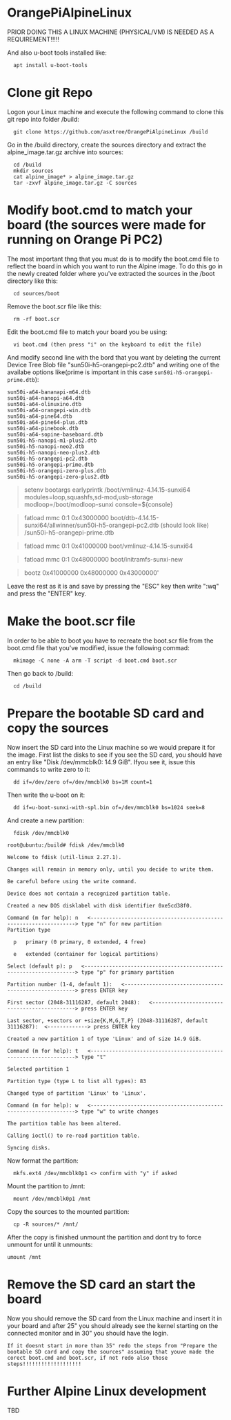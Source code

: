 # OrangePiAlpineLinux


PRIOR DOING THIS A LINUX MACHINE (PHYSICAL/VM) IS NEEDED AS A REQUIREMENT!!!!!

And also u-boot tools installed like:
```  
  apt install u-boot-tools
```
# Clone git Repo

Logon your Linux machine and execute the following command to clone this git repo into folder /build:
```
  git clone https://github.com/asxtree/OrangePiAlpineLinux /build
```
Go in the /build directory, create the sources directory and extract the alpine_image.tar.gz archive into sources:
```
  cd /build
  mkdir sources
  cat alpine_image* > alpine_image.tar.gz
  tar -zxvf alpine_image.tar.gz -C sources
```
# Modify boot.cmd to match your board (the sources were made for running on Orange Pi PC2)

The most important thng that you must do is to modify the boot.cmd file to reflect the board in which you want to run the Alpine image. To do this go in the newly created folder where you've extracted the sources in the /boot directory like this:
```
  cd sources/boot
``` 
Remove the boot.scr file like this:
```
  rm -rf boot.scr
 ``` 
Edit the boot.cmd file to match your board you be using:
```
  vi boot.cmd (then press "i" on the keyboard to edit the file)
```   
And modify second line with the bord that you want by deleting the current Device Tree Blob file "sun50i-h5-orangepi-pc2.dtb" and writing one of the availabe options like(prime is important in this case `sun50i-h5-orangepi-prime.dtb`):
   ```
   sun50i-a64-bananapi-m64.dtb
   sun50i-a64-nanopi-a64.dtb
   sun50i-a64-olinuxino.dtb
   sun50i-a64-orangepi-win.dtb
   sun50i-a64-pine64.dtb
   sun50i-a64-pine64-plus.dtb
   sun50i-a64-pinebook.dtb
   sun50i-a64-sopine-baseboard.dtb
   sun50i-h5-nanopi-m1-plus2.dtb
   sun50i-h5-nanopi-neo2.dtb
   sun50i-h5-nanopi-neo-plus2.dtb
   sun50i-h5-orangepi-pc2.dtb
   sun50i-h5-orangepi-prime.dtb
   sun50i-h5-orangepi-zero-plus.dtb
   sun50i-h5-orangepi-zero-plus2.dtb
```
> setenv bootargs earlyprintk /boot/vmlinuz-4.14.15-sunxi64 modules=loop,squashfs,sd-mod,usb-storage modloop=/boot/modloop-sunxi console=${console}

> fatload mmc 0:1 0x43000000 boot/dtb-4.14.15-sunxi64/allwinner/sun50i-h5-orangepi-pc2.dtb (should look like) /sun50i-h5-orangepi-prime.dtb

> fatload mmc 0:1 0x41000000 boot/vmlinuz-4.14.15-sunxi64

> fatload mmc 0:1 0x48000000 boot/initramfs-sunxi-new

> bootz 0x41000000 0x48000000 0x43000000'

Leave the rest as it is and save by pressing the "ESC" key then write ":wq" and press the "ENTER" key.

# Make the boot.scr file

In order to be able to boot you have to recreate the boot.scr file from the boot.cmd file that you've modified, issue the following commad:
```
  mkimage -C none -A arm -T script -d boot.cmd boot.scr
```
Then go back to /build:
```
  cd /build
```
# Prepare the bootable SD card and copy the sources

Now insert the SD card into the Linux machine so we would prepare it for the image.
First list the disks to see if you see the SD card, you should have an entry like "Disk /dev/mmcblk0: 14.9 GiB". Ifyou see it, issue this commands to write zero to it:
```
  dd if=/dev/zero of=/dev/mmcblk0 bs=1M count=1
```  
Then write the u-boot on it:
```
  dd if=u-boot-sunxi-with-spl.bin of=/dev/mmcblk0 bs=1024 seek=8
```
And create a new partition:
```
  fdisk /dev/mmcblk0 
 ``` 
 ```
root@ubuntu:/build# fdisk /dev/mmcblk0

Welcome to fdisk (util-linux 2.27.1).

Changes will remain in memory only, until you decide to write them.

Be careful before using the write command.

Device does not contain a recognized partition table.

Created a new DOS disklabel with disk identifier 0xe5cd38f0.

Command (m for help): n   <-----------------------------------------------------------------> type "n" for new partition
Partition type

   p   primary (0 primary, 0 extended, 4 free) 
   
   e   extended (container for logical partitions)
   
Select (default p): p   <-------------------------------------------------------------------> type "p" for primary partition

Partition number (1-4, default 1):   <------------------------------------------------------> press ENTER key

First sector (2048-31116287, default 2048):   <---------------------------------------------> press ENTER key

Last sector, +sectors or +size{K,M,G,T,P} (2048-31116287, default 31116287):  <-------------> press ENTER key

Created a new partition 1 of type 'Linux' and of size 14.9 GiB.

Command (m for help): t   <-----------------------------------------------------------------> type "t"

Selected partition 1

Partition type (type L to list all types): 83

Changed type of partition 'Linux' to 'Linux'.

Command (m for help): w   <-----------------------------------------------------------------> type "w" to write changes

The partition table has been altered.

Calling ioctl() to re-read partition table.

Syncing disks.
```
Now format the partition:
```
  mkfs.ext4 /dev/mmcblk0p1 <> confirm with "y" if asked
```  
Mount the partition to /mnt:
```
  mount /dev/mmcblk0p1 /mnt
```
Copy the sources to the mounted partition:
```
  cp -R sources/* /mnt/
```  
After the copy is finished unmount the partition and dont try to force unmount for until it unmounts:
```
umount /mnt
```
# Remove the SD card an start the board

Now you should remove the SD card from the Linux machine and insert it in your board and after 25" you should already see the kernel starting on the connected monitor and in 30" you should have the login.

`If it doesnt start in more than 35" redo the steps from "Prepare the bootable SD card and copy the sources" assuming that youve made the corect boot.cmd and boot.scr, if not redo also those steps!!!!!!!!!!!!!!!!!!!`


# Further Alpine Linux development
TBD
